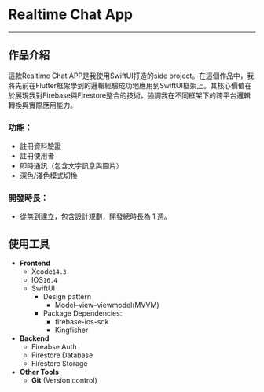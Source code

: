 # Realtime Chat App

---

## 作品介紹
這款Realtime Chat APP是我使用SwiftUI打造的side project。在這個作品中，我將先前在Flutter框架學到的邏輯經驗成功地應用到SwiftUI框架上。其核心價值在於展現我對Firebase與Firestore整合的技術，強調我在不同框架下的跨平台邏輯轉換與實際應用能力。

### 功能：
- 註冊資料驗證
- 註冊使用者
- 即時通訊（包含文字訊息與圖片）
- 深色/淺色模式切換

### 開發時長：
- 從無到建立，包含設計規劃，開發總時長為 1 週。

## 使用工具
- **Frontend**
    - Xcode`14.3`
    - IOS`16.4`
    - SwiftUI
        - Design pattern
            -  Model–view–viewmodel(MVVM)
        - Package Dependencies:
            - firebase-ios-sdk
            - Kingfisher
- **Backend**
    - Fireabse Auth
    - Firestore Database
    - Firestore Storage
- **Other Tools**
    - **Git** (Version control)



